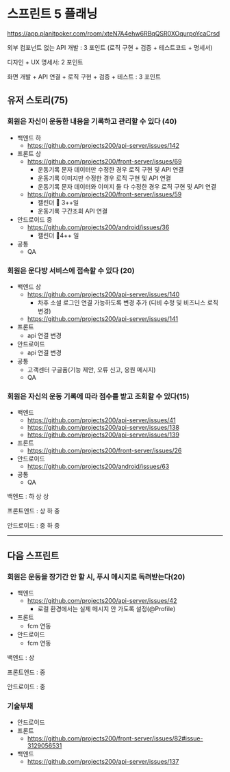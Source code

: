 # 스프린트 5 플래닝

https://app.planitpoker.com/room/xteN7A4ehw6RBqQSR0XOqurpoYcaCrsd

외부 컴포넌트 없는 API 개발 : 3 포인트 (로직 구현 + 검증 + 테스트코드 + 명세서)

디자인 + UX 명세서: 2 포인트

화면 개발 + API 연결 + 로직 구현 + 검증 + 테스트 : 3 포인트

## 유저 스토리(75)

### 회원은 자신이 운동한 내용을 기록하고 관리할 수 있다 (40)

- 백엔드 하
    - https://github.com/projects200/api-server/issues/142
- 프론트 상
    - https://github.com/projects200/front-server/issues/69
        - 운동기록 문자 데이터만 수정한 경우 로직 구현 및 API 연결
        - 운동기록 이미지만 수정한 경우 로직 구현 및 API 연결
        - 운동기록 문자 데이터와 이미지 둘 다 수정한 경우 로직 구현 및 API 연결
    - https://github.com/projects200/front-server/issues/59
        - 캘린더 📅 3++일
        - 운동기록 구간조회 API 연결
- 안드로이드 중
    - https://github.com/projects200/android/issues/36
        - 캘린더 📅4++ 일
- 공통
    - QA

### 회원은 운다방 서비스에 접속할 수 있다 (20)

- 백엔드 상
    - https://github.com/projects200/api-server/issues/140
        - 차후 소셜 로그인 연결 가능하도록 변경 추가 (디비 수정 및 비즈니스 로직 변경)
    - https://github.com/projects200/api-server/issues/141
- 프론트
    - api 연결 변경
- 안드로이드
    - api 연결 변경
- 공통
    - 고객센터 구글폼(기능 제안, 오류 신고, 응원 메시지)
    - QA

### 회원은 자신의 운동 기록에 따라 점수를 받고 조회할 수 있다(15)

- 백엔드
    - https://github.com/projects200/api-server/issues/41
    - https://github.com/projects200/api-server/issues/138
    - https://github.com/projects200/api-server/issues/139
- 프론트
    - https://github.com/projects200/front-server/issues/26
- 안드로이드
    - https://github.com/projects200/android/issues/63
- 공통
    - QA

백엔드 : 하 상 상

프론트엔드 : 상 하 중

안드로이드 : 중 하 중

---

## 다음 스프린트

### 회원은 운동을 장기간 안 할 시, 푸시 메시지로 독려받는다(20)

- 백엔드
    - https://github.com/projects200/api-server/issues/42
        - 로컬 환경에서는 실제 메시지 안 가도록 설정(@Profile)
- 프론트
    - fcm 연동
- 안드로이드
    - fcm 연동

백엔드 : 상

프론트엔드 : 중

안드로이드 : 중

### 기술부채

- 안드로이드
- 프론트
    - https://github.com/projects200/front-server/issues/82#issue-3129056531
- 백엔드
    - https://github.com/projects200/api-server/issues/137
